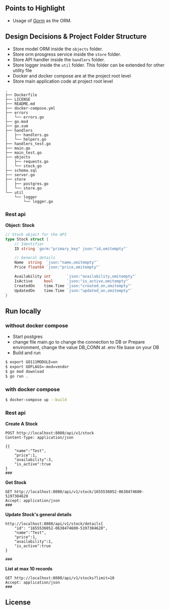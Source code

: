 ## Points to Highlight
- Usage of [Gorm](https://pkg.go.dev/gorm.io/gorm@v1.23.6) as the ORM.

## Design Decisions & Project Folder Structure
- Store model ORM inside the `objects` folder.
- Store orm prosgress service inside the `store` folder.
- Store API handler  inside the `handlers` folder.
- Store logger inside the `util` folder. This folder can be extended for other utility file
- Docker and docker compose are at the project root level
- Store main application code at project root level
```
.
├── Dockerfile
├── LICENSE
├── README.md
├── docker-compose.yml
├── errors
│   └── errors.go
├── go.mod
├── go.sum
├── handlers
│   ├── handlers.go
│   └── helpers.go
├── handlers_test.go
├── main.go
├── main_test.go
├── objects
│   ├── requests.go
│   └── stock.go
├── schema.sql
├── server.go
├── store
│   ├── postgres.go
│   └── store.go
└── util
    └── logger
        └── logger.go
```



### Rest api
**Object: Stock**
```go
// Stock object for the API
type Stock struct {
	// Identifier
	ID string `gorm:"primary_key" json:"id,omitempty"`

	// General details
	Name  string  `json:"name,omitempty"`
	Price float64 `json:"price,omitempty"`

	Availability int       `json:"availability,omitempty"`
	IsActive     bool      `json:"is_active,omitempty"`
	CreatedOn    time.Time `json:"created_on,omitempty"`
	UpdatedOn    time.Time `json:"updated_on,omitempty"`
}
```

## Run locally
### without docker compose
- Start postgres
- change file main.go to change the connection to DB or Prepare environment, change the value DB_CONN at .env file base on your DB  
- Build and run

```bash
$ export GO111MODULE=on
$ export GOFLAGS=-mod=vendor
$ go mod download
$ go run .
```
### with docker compose
```bash
$ docker-compose up --build
``` 

### Rest api

**Create A Stock**
```http request
POST http://localhost:8080/api/v1/stock
Content-Type: application/json

{{
    "name":"Test",
    "price":1,
    "availability":3,
    "is_active":true
}
###
```

**Get Stock**
```http request
GET http://localhost:8080/api/v1/stock/1655536052-0638474600-5197384620
Accept: application/json
###
```

**Update Stock's general details**
```http request
http://localhost:8080/api/v1/stock/details{
    "id": "1655536052-0638474600-5197384620",
    "name":"Test",
    "price":1,
    "availability":1,
    "is_active":true
}

###
```

**List at max 10 records**
```http request
GET http://localhost:8080/api/v1/stocks?limit=10
Accept: application/json
###
```
## License
 
